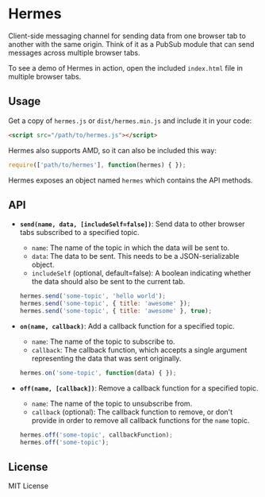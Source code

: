 # Hermes

Client-side messaging channel for sending data from one browser tab to another with the same origin. Think of it as a PubSub module that can send messages across multiple browser tabs.

To see a demo of Hermes in action, open the included `index.html` file in multiple browser tabs.


## Usage

Get a copy of `hermes.js` or `dist/hermes.min.js` and include it in your code:

```html
<script src="/path/to/hermes.js"></script>
```

Hermes also supports AMD, so it can also be included this way:

```js
require(['path/to/hermes'], function(hermes) { });
```

Hermes exposes an object named `hermes` which contains the API methods.


## API

- **`send(name, data, [includeSelf=false])`**: Send data to other browser tabs subscribed to a specified topic.
  - `name`: The name of the topic in which the data will be sent to.
  - `data`: The data to be sent. This needs to be a JSON-serializable object.
  - `includeSelf` (optional, default=false): A boolean indicating whether the data should also be sent to the current tab.

  ```js
  hermes.send('some-topic', 'hello world');
  hermes.send('some-topic', { title: 'awesome' });
  hermes.send('some-topic', { title: 'awesome' }, true);
  ```

- **`on(name, callback)`**: Add a callback function for a specified topic.
  - `name`: The name of the topic to subscribe to.
  - `callback`: The callback function, which accepts a single argument representing the data that was sent originally.

  ```js
  hermes.on('some-topic', function(data) { });
  ```

- **`off(name, [callback])`**: Remove a callback function for a specified topic.
  - `name`: The name of the topic to unsubscribe from.
  - `callback` (optional): The callback function to remove, or don't provide in order to remove all callback functions for the `name` topic.

  ```js
  hermes.off('some-topic', callbackFunction);
  hermes.off('some-topic');
  ```


## License

MIT License
